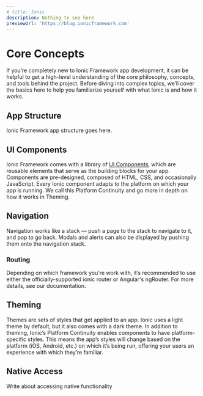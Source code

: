 ```yaml
---
# title: Ionic
description: Nothing to see here
previewUrl: 'https://blog.ionicframework.com'
---
```


# Core Concepts

<!-- TOC goes here -->

<p class='intro' markdown='1'>
If you’re completely new to Ionic Framework app development, it can be helpful to get a high-level understanding of the core philosophy, concepts, and tools behind the project. Before diving into complex topics, we’ll cover the basics here to help you familiarize yourself with what Ionic is and how it works.
</p>

## App Structure

Ionic Framework app structure goes here.

## UI Components

Ionic Framework comes with a library of [UI Components](#), which are reusable elements that serve as the building blocks for your app. Components are pre-designed, composed of HTML, CSS, and occasionally JavaScript. Every Ionic component adapts to the platform on which your app is running. We call this Platform Continuity and go more in depth on how it works in Theming. 

## Navigation

Navigation works like a stack — push a page to the stack to navigate to it, and pop to go back. Modals and alerts can also be displayed by pushing them onto the navigation stack.

### Routing

Depending on which framework you're work with, it’s recommended to use either the officially-supported ionic router or Angular's ngRouter. For more details, see our documentation.

## Theming

Themes are sets of styles that get applied to an app. Ionic uses a light theme by default, but it also comes with a dark theme. In addition to theming, Ionic’s Platform Continuity enables components to have platform-specific styles. This means the app’s styles will change based on the platform (iOS, Android, etc.) on which it’s being run, offering your users an experience with which they’re familiar.

## Native Access

Write about accessing native functionality












